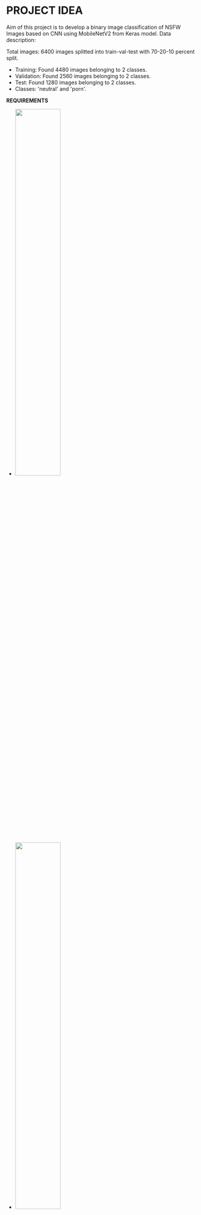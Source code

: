 # **PROJECT IDEA**

Aim of this project is to develop a binary image classification of NSFW Images based on CNN using MobileNetV2 from Keras model.
Data description:

Total images: 6400 images splitted into train-val-test with 70-20-10 percent split.
- Training: Found 4480 images belonging to 2 classes.
- Validation: Found 2560 images belonging to 2 classes.
- Test: Found 1280 images belonging to 2 classes.
- Classes: 'neutral' and 'porn'.

**REQUIREMENTS**

- <img src="https://upload.wikimedia.org/wikipedia/commons/thumb/3/31/NumPy_logo_2020.svg/768px-NumPy_logo_2020.svg.png" width="50%" height="50%">
- <img src="https://upload.wikimedia.org/wikipedia/commons/thumb/a/ab/TensorFlow_logo.svg/768px-TensorFlow_logo.svg.png" width="50%" height="50%">
- <img src="https://keras.io/img/logo.png" width="50%" height="50%">


---
**HOW TO RUN**

Open up terminal/cmd, type
```
    python fluxync.py "target image directory"
```

---
## **Development**

- Early Accuracy:
- ![image](https://github.com/user-attachments/assets/8f4eab6a-cb9d-46ef-89cc-a51f64efdfe5)

- Early Loss:
- ![image](https://github.com/user-attachments/assets/bf12c065-196d-4f09-9f3a-273203fdf8e5)

The model shows a decent performance in predicting images, with 78.2% of test accuracy.
Further development may requires an addition of epochs on training, adding more Convolutional layer on base model, feed more data to minimalize biases.

---

## **Final model stats with 95% accuracy**

I've added transfer learning method by using MobileNetV2 model by Keras.

- Accuracy:
- ![image](https://github.com/user-attachments/assets/026f2b4a-0a4e-45ac-815d-4500efcbe5d9)

- Loss:
- ![image](https://github.com/user-attachments/assets/b86de15c-ac2d-40fc-b8dd-c9a7e19a08d4)

- Confusion Matrix:
- ![image](https://github.com/user-attachments/assets/13f5aa1c-a468-4cd5-84e5-5d579a9e83a8)

The model shows a superb performance with 95.3% test accuracy.
Further development may require usage of different Keras model, or adding more images to training data.

